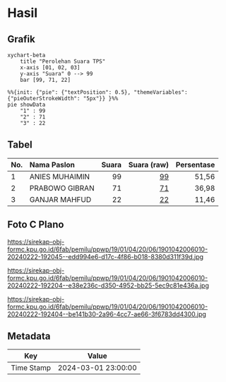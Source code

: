 # Hasil

## Grafik

```mermaid
xychart-beta
    title "Perolehan Suara TPS"
    x-axis [01, 02, 03]
    y-axis "Suara" 0 --> 99
    bar [99, 71, 22]
```

```mermaid
%%{init: {"pie": {"textPosition": 0.5}, "themeVariables": {"pieOuterStrokeWidth": "5px"}} }%%
pie showData
    "1" : 99
    "2" : 71
    "3" : 22
```

## Tabel

| No. | Nama Paslon    | Suara | Suara (raw) | Persentase |
|:--- |:-------------- | -----:| -----------:| ----------:|
| 1   | ANIES MUHAIMIN | 99    | [99][p-1]   | 51,56      |
| 2   | PRABOWO GIBRAN | 71    | [71][p-2]   | 36,98      |
| 3   | GANJAR MAHFUD  | 22    | [22][p-3]   | 11,46      |


[p-1]: https://github.com/gigit-pemilu/pemilu-2024-19-kepulauan-bangka-belitung/blob/main/pilpres/hitung-suara/sub/19-kepulauan-bangka-belitung/sub/01-bangka/sub/04-mendo-barat/sub/2006-cengkong-abang/sub/010-tps/sub/paslon-1.txt
[p-2]: https://github.com/gigit-pemilu/pemilu-2024-19-kepulauan-bangka-belitung/blob/main/pilpres/hitung-suara/sub/19-kepulauan-bangka-belitung/sub/01-bangka/sub/04-mendo-barat/sub/2006-cengkong-abang/sub/010-tps/sub/paslon-2.txt
[p-3]: https://github.com/gigit-pemilu/pemilu-2024-19-kepulauan-bangka-belitung/blob/main/pilpres/hitung-suara/sub/19-kepulauan-bangka-belitung/sub/01-bangka/sub/04-mendo-barat/sub/2006-cengkong-abang/sub/010-tps/sub/paslon-3.txt

## Foto C Plano

https://sirekap-obj-formc.kpu.go.id/6fab/pemilu/ppwp/19/01/04/20/06/1901042006010-20240222-192045--edd994e6-d17c-4f86-b018-8380d311f39d.jpg

https://sirekap-obj-formc.kpu.go.id/6fab/pemilu/ppwp/19/01/04/20/06/1901042006010-20240222-192204--e38e236c-d350-4952-bb25-5ec9c81e436a.jpg

https://sirekap-obj-formc.kpu.go.id/6fab/pemilu/ppwp/19/01/04/20/06/1901042006010-20240222-192404--be141b30-2a96-4cc7-ae66-3f6783dd4300.jpg


## Metadata

| Key        | Value               |
| ---------- | ------------------- |
| Time Stamp | 2024-03-01 23:00:00 |




